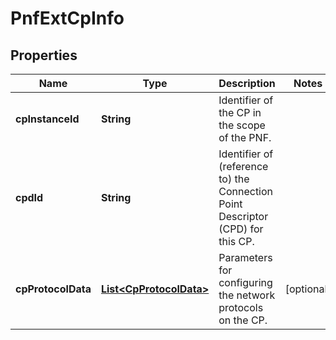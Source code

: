 
# PnfExtCpInfo

## Properties
Name | Type | Description | Notes
------------ | ------------- | ------------- | -------------
**cpInstanceId** | **String** | Identifier of the CP in the scope of the PNF.  | 
**cpdId** | **String** | Identifier of (reference to) the Connection Point Descriptor (CPD) for this CP.  | 
**cpProtocolData** | [**List&lt;CpProtocolData&gt;**](CpProtocolData.md) | Parameters for configuring the network protocols on the CP.  |  [optional]



